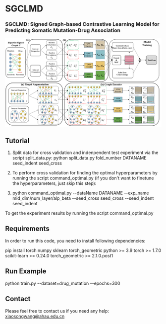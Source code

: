 # SGCLMD
### SGCLMD: Signed Graph-based Contrastive Learning Model for Predicting Somatic Mutation-Drug Association 


![image](https://github.com/wangxiaosong96/SGCLMD/blob/main/SGCLMD-main/Images/graph.png)

## Tutorial
1. Split data for cross validation and indenpendent test experiment via the script split_data.py: python split_data.py fold_number DATANAME seed_indent seed_cross

2. To perform cross validation for finding the optimal hyperparameters by running the script command_optimal.py (if you don't want to finetune the hyperparameters, just skip this step):

3. python command_optimal.py --dataName DATANAME --exp_name mid_dim/num_layer/alp_beta --seed_cross seed_cross --seed_indent seed_indent

To get the experiment results by running the script command_optimal.py

## Requirements
In order to run this code, you need to install following dependencies:

pip install torch numpy sklearn torch_geometric
python >= 3.9
torch >= 1.7.0
scikit-learn >= 0.24.0
torch_geometric >= 2.1.0.post1

## Run Example
python train.py --dataset=drug_mutation --epochs=300

## Contact

Please feel free to contact us if you need any help: xiaosongwang@ahau.edu.cn

